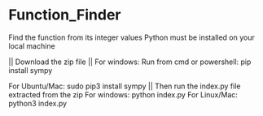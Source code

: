 # Function_Finder
Find the function from its integer values
Python must be installed on your local machine

|| Download the zip file
|| For windows:
   Run from cmd or powershell:
   pip install sympy
   
   For Ubuntu/Mac:
   sudo pip3 install sympy
|| Then run the index.py file extracted from the zip
   For windows:
    python index.py
   For Linux/Mac:
    python3 index.py
    
